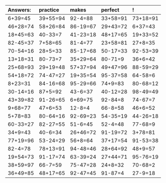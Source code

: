 | Answers: | practice | makes | perfect | ! |
| :--- | :--- | :--- | :--- | :--- |
| 6+39=45 | 39+55=94 | 92-4=88 | 33+58=91 | 73+18=91 | 
| 46+28=74 | 58+26=84 | 86-19=67 | 29+43=72 | 6+37=43 | 
| 18+45=63 | 40-33=7 | 41-23=18 | 48+17=65 | 19+33=52 | 
| 82-45=37 | 7+58=65 | 81-4=77 | 23+58=81 | 27+8=35 | 
| 70-54=16 | 28+5=33 | 85-17=68 | 50-17=33 | 92-53=39 | 
| 13+18=31 | 80-73=7 | 35+29=64 | 80-71=9 | 36+6=42 | 
| 25+68=93 | 29+19=48 | 57+37=94 | 49+47=96 | 88-59=29 | 
| 54+18=72 | 74-47=27 | 19+35=54 | 95-37=58 | 64-58=6 | 
| 8+23=31 | 84-16=68 | 95-29=66 | 74+9=83 | 80-68=12 | 
| 30-14=16 | 87+5=92 | 43-6=37 | 40-12=28 | 98-49=49 | 
| 43+39=82 | 91-26=65 | 6+69=75 | 92-84=8 | 74-67=7 | 
| 9+68=77 | 47+6=53 | 12-8=4 | 66-8=58 | 46+6=52 | 
| 5+78=83 | 80-64=16 | 92-69=23 | 54-35=19 | 44-26=18 | 
| 60-33=27 | 82-27=55 | 51-6=45 | 52-4=48 | 77-68=9 | 
| 34+9=43 | 40-6=34 | 26+46=72 | 91-19=72 | 3+78=81 | 
| 77+19=96 | 53-24=29 | 56+8=64 | 37+17=54 | 91-53=38 | 
| 82-4=78 | 78+13=91 | 94-48=46 | 28+64=92 | 48+9=57 | 
| 19+54=73 | 91-17=74 | 63-39=24 | 27+44=71 | 95-76=19 | 
| 38+59=97 | 66-7=59 | 75-47=28 | 24+8=32 | 70-68=2 | 
| 36+49=85 | 48+17=65 | 92-47=45 | 91-87=4 | 27-9=18 | 
